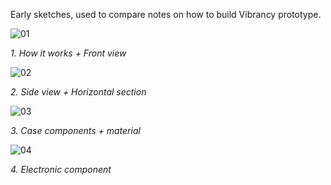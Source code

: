 Early sketches, used to compare notes on how to build Vibrancy prototype.


![01](http://i.imgur.com/9673EdV.png?1)

_1. How it works + Front view_

![02](http://i.imgur.com/nMPX4Yx.png?1)

_2. Side view + Horizontal section_

![03](http://i.imgur.com/aHzoZMF.png?1)

_3. Case components + material_

![04](http://i.imgur.com/XbJ3EkJ.png?1)

_4. Electronic component_




